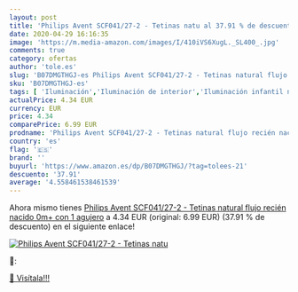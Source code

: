 ```yaml
---
layout: post
title: 'Philips Avent SCF041/27-2 - Tetinas natu al 37.91 % de descuento'
date: 2020-04-29 16:16:35
image: 'https://m.media-amazon.com/images/I/410iVS6XugL._SL400_.jpg'
comments: true
category: ofertas
author: 'tole.es'
slug: 'B07DMGTHGJ-es Philips Avent SCF041/27-2 - Tetinas natural flujo recién...'
sku: 'B07DMGTHGJ-es'
tags: [ 'Iluminación','Iluminación de interior','Iluminación infantil nocturna','Lámparas e iluminación infantil','Monos para bebés niño','Ropa','Ropa de una pieza para bebés niño','Ropa para bebés','Ropa para bebés niño','avent','tetinas', ]
actualPrice: 4.34 EUR
currency: EUR
price: 4.34
comparePrice: 6.99 EUR
prodname: 'Philips Avent SCF041/27-2 - Tetinas natural flujo recién nacido  0m+  con 1 agujero'
country: 'es'
flag: '🇪🇸'
brand: ''
buyurl: 'https://www.amazon.es/dp/B07DMGTHGJ/?tag=tolees-21'
descuento: '37.91'
average: '4.558461538461539'
---
```


Ahora mismo tienes [Philips Avent SCF041/27-2 - Tetinas natural flujo recién nacido  0m+  con 1 agujero](https://www.amazon.es/dp/B07DMGTHGJ/?tag=tolees-21) a 4.34 EUR (original: 6.99 EUR) (37.91 %  de descuento) en el siguiente enlace!

[![Philips Avent SCF041/27-2 - Tetinas natu](https://m.media-amazon.com/images/I/410iVS6XugL._SL400_.jpg)](https://www.amazon.es/dp/B07DMGTHGJ/?tag=tolees-21)

🔎:


[🛒 Visítala!!!](https://www.amazon.es/dp/B07DMGTHGJ/?tag=tolees-21)
